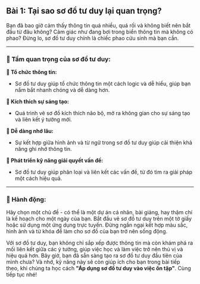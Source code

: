 ## Bài 1: Tại sao sơ đồ tư duy lại quan trọng?

Bạn đã bao giờ cảm thấy thông tin quá nhiều, quá rối và không biết nên bắt đầu từ đâu không? Cảm giác như đang bơi trong biển thông tin mà không có phao? Đừng lo, sơ đồ tư duy chính là chiếc phao cứu sinh mà bạn cần.

---

### 📌 Tầm quan trọng của sơ đồ tư duy:

**🔹 Tổ chức thông tin:**
- Sơ đồ tư duy giúp tổ chức thông tin một cách logic và dễ hiểu, giúp bạn nắm bắt nhanh chóng và dễ dàng hơn.

**🔹 Kích thích sự sáng tạo:**
- Quá trình vẽ sơ đồ kích thích não bộ, mở ra không gian cho sự sáng tạo và liên kết ý tưởng mới.

**🔹 Dễ dàng nhớ lâu:**
- Sự kết hợp giữa hình ảnh và từ ngữ trong sơ đồ tư duy giúp cải thiện khả năng ghi nhớ thông tin.

**🔹 Phát triển kỹ năng giải quyết vấn đề:**
- Sơ đồ tư duy giúp phân loại và liên kết các vấn đề, từ đó tìm ra giải pháp một cách hiệu quả.

---

### 🚀 Hành động:

Hãy chọn một chủ đề - có thể là một dự án cá nhân, bài giảng, hay thậm chí là kế hoạch cho một ngày của bạn. Bắt đầu vẽ sơ đồ tư duy trên một tờ giấy hoặc sử dụng một ứng dụng trực tuyến. Đừng ngần ngại kết hợp màu sắc, hình ảnh và từ khóa để làm cho sơ đồ của bạn trở nên sống động.

Với sơ đồ tư duy, bạn không chỉ sắp xếp được thông tin mà còn khám phá ra mối liên kết giữa các ý tưởng, giúp việc học và làm việc trở nên thú vị và hiệu quả hơn. Bây giờ, bạn đã sẵn sàng tạo ra sơ đồ tư duy đầu tiên của mình chưa? Và nhớ, kỹ năng này sẽ còn giúp ích cho bạn trong bài tiếp theo, khi chúng ta học cách **"Áp dụng sơ đồ tư duy vào việc ôn tập"**. Cùng tiếp tục nhé!